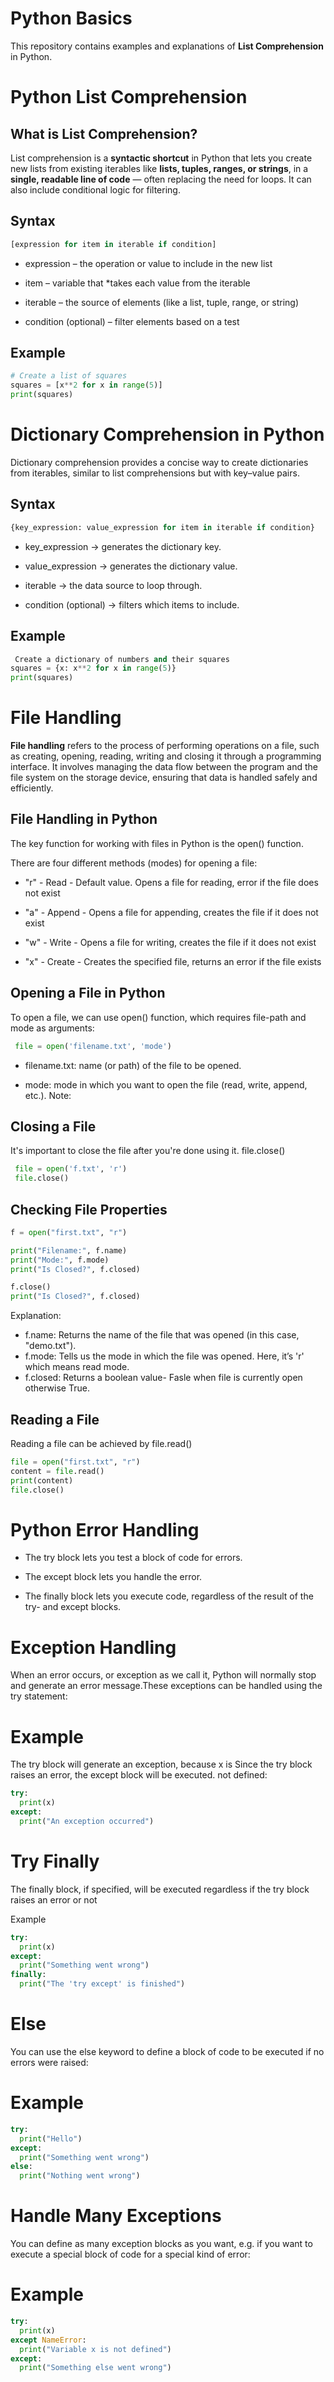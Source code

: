# Python Basics
This repository contains examples and explanations of **List Comprehension** in Python.

# Python List Comprehension

## What is List Comprehension?

List comprehension is a **syntactic shortcut** in Python that lets you create new lists 
from existing iterables like **lists, tuples, ranges, or strings**, in a **single, readable 
line of code** — often replacing the need for loops.  It can also include conditional logic for filtering.


## Syntax

```python
[expression for item in iterable if condition]

```
* expression – the operation or value to include in the new list

* item – variable that *takes each value from the iterable

* iterable – the source of elements (like a list, tuple, range, or string)

* condition (optional) – filter elements based on a test

## Example

```python
# Create a list of squares
squares = [x**2 for x in range(5)]
print(squares)


```

# Dictionary Comprehension in Python

Dictionary comprehension provides a concise way to create dictionaries from iterables, similar to list comprehensions but with key–value pairs.

## Syntax
```python
{key_expression: value_expression for item in iterable if condition}
```
* key_expression → generates the dictionary key.

* value_expression → generates the dictionary value.

* iterable → the data source to loop   through.

* condition (optional) → filters which items to include.

## Example
```python
 Create a dictionary of numbers and their squares
squares = {x: x**2 for x in range(5)}
print(squares)

```
# File Handling 
**File handling** refers to the process of performing operations on a file, such as creating, opening, 
reading, writing and closing it through a programming interface. It involves managing the data flow 
between the program and the file system on the storage device, ensuring that data is handled safely and efficiently.

## File Handling in Python
The key function for working with files in Python is the open() function.

There are four different methods (modes) for opening a file:

* "r" - Read - Default value. Opens a file for reading, error if the file does not exist

* "a" - Append - Opens a file for appending, creates the file if it does not exist

* "w" - Write - Opens a file for writing, creates the file if it does not exist

* "x" - Create - Creates the specified file, returns an error if the file exists


## Opening a File in Python
To open a file, we can use open() function, which requires file-path and mode as arguments:

```python
 file = open('filename.txt', 'mode')

```

* filename.txt: name (or path) of the file to be opened.

* mode: mode in which you want to open the file (read, write, append, etc.).
Note: 

## Closing a File
It's important to close the file after you're done using it. file.close()

```python
 file = open('f.txt', 'r')
 file.close()
```
## Checking File Properties
```python
f = open("first.txt", "r")

print("Filename:", f.name)
print("Mode:", f.mode)
print("Is Closed?", f.closed)

f.close()
print("Is Closed?", f.closed)
```
Explanation:

* f.name: Returns the name of the file that was opened (in this case, "demo.txt").
* f.mode: Tells us the mode in which the file was opened. Here, it’s 'r' which means read mode.
* f.closed: Returns a boolean value- Fasle when file is currently open otherwise True.

## Reading a File
Reading a file can be achieved by file.read()
```python
file = open("first.txt", "r")
content = file.read()
print(content)
file.close()
```
# Python Error Handling
* The try block lets you test a block of code for errors.

* The except block lets you handle the error.

* The finally block lets you execute code, regardless of the result of the try- and except blocks.

# Exception Handling
When an error occurs, or exception as we call it, Python will normally stop and generate 
an error message.These exceptions can be handled using the try statement:

# Example
The try block will generate an exception, because x is 
Since the try block raises an error, the except block will be executed.
not defined:
```python
try:
  print(x)
except:
  print("An exception occurred")
```

# Try Finally
The finally block, if specified, will be executed regardless if the try block raises an error or not

 Example
```python
try:
  print(x)
except:
  print("Something went wrong")
finally:
  print("The 'try except' is finished")
```
# Else
You can use the else keyword to define a block of code to be executed if no errors were raised:
# Example
```python
try:
  print("Hello")
except:
  print("Something went wrong")
else:
  print("Nothing went wrong")
```
# Handle Many Exceptions
You can define as many exception blocks as you want, e.g. if you want to execute a special block 
of code for a special kind of error:
# Example
```python
try:
  print(x)
except NameError:
  print("Variable x is not defined")
except:
  print("Something else went wrong")
```